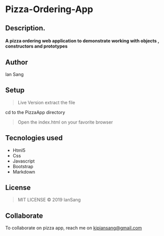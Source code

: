 # Pizza-Ordering-App
## <b>Description.</b>
#### A pizza ordering web application to demonstrate working with objects , constructors and prototypes

## <b>Author</b>
Ian Sang


## <b>Setup</b>

 >Live Version 
 extract the file

 cd to the PizzaApp directory

 >Open the index.html on your favorite browser
 ## <b>Tecnologies used</b>
  * Html5
  * Css
  * Javascript
  * Bootstrap
  * Markdown

## License
> MIT LICENSE  © 2019 IanSang
## Collaborate
To collaborate on pizza app, reach me on  kipiansang@gmail.com
